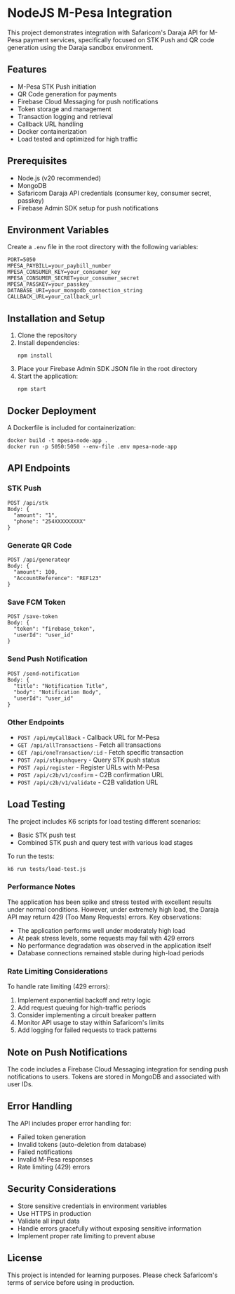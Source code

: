 # NodeJS M-Pesa Integration

This project demonstrates integration with Safaricom's Daraja API for M-Pesa payment services, specifically focused on STK Push and QR code generation using the Daraja sandbox environment.

## Features

- M-Pesa STK Push initiation
- QR Code generation for payments
- Firebase Cloud Messaging for push notifications
- Token storage and management
- Transaction logging and retrieval
- Callback URL handling
- Docker containerization
- Load tested and optimized for high traffic

## Prerequisites

- Node.js (v20 recommended)
- MongoDB
- Safaricom Daraja API credentials (consumer key, consumer secret, passkey)
- Firebase Admin SDK setup for push notifications

## Environment Variables

Create a `.env` file in the root directory with the following variables:

```
PORT=5050
MPESA_PAYBILL=your_paybill_number
MPESA_CONSUMER_KEY=your_consumer_key
MPESA_CONSUMER_SECRET=your_consumer_secret
MPESA_PASSKEY=your_passkey
DATABASE_URI=your_mongodb_connection_string
CALLBACK_URL=your_callback_url
```

## Installation and Setup

1. Clone the repository
2. Install dependencies:
   ```
   npm install
   ```
3. Place your Firebase Admin SDK JSON file in the root directory
4. Start the application:
   ```
   npm start
   ```

## Docker Deployment

A Dockerfile is included for containerization:

```
docker build -t mpesa-node-app .
docker run -p 5050:5050 --env-file .env mpesa-node-app
```

## API Endpoints

### STK Push
```
POST /api/stk
Body: {
  "amount": "1",
  "phone": "254XXXXXXXXX"
}
```

### Generate QR Code
```
POST /api/generateqr
Body: {
  "amount": 100,
  "AccountReference": "REF123"
}
```

### Save FCM Token
```
POST /save-token
Body: {
  "token": "firebase_token",
  "userId": "user_id"
}
```

### Send Push Notification
```
POST /send-notification
Body: {
  "title": "Notification Title",
  "body": "Notification Body",
  "userId": "user_id"
}
```

### Other Endpoints
- `POST /api/myCallBack` - Callback URL for M-Pesa
- `GET /api/allTransactions` - Fetch all transactions
- `GET /api/oneTransaction/:id` - Fetch specific transaction
- `POST /api/stkpushquery` - Query STK push status
- `POST /api/register` - Register URLs with M-Pesa
- `POST /api/c2b/v1/confirm` - C2B confirmation URL
- `POST /api/c2b/v1/validate` - C2B validation URL

## Load Testing

The project includes K6 scripts for load testing different scenarios:
- Basic STK push test
- Combined STK push and query test with various load stages

To run the tests:
```
k6 run tests/load-test.js
```

### Performance Notes

The application has been spike and stress tested with excellent results under normal conditions. However, under extremely high load, the Daraja API may return 429 (Too Many Requests) errors. Key observations:

- The application performs well under moderately high load
- At peak stress levels, some requests may fail with 429 errors
- No performance degradation was observed in the application itself
- Database connections remained stable during high-load periods

### Rate Limiting Considerations

To handle rate limiting (429 errors):

1. Implement exponential backoff and retry logic
2. Add request queuing for high-traffic periods
3. Consider implementing a circuit breaker pattern
4. Monitor API usage to stay within Safaricom's limits
5. Add logging for failed requests to track patterns

## Note on Push Notifications

The code includes a Firebase Cloud Messaging integration for sending push notifications to users. Tokens are stored in MongoDB and associated with user IDs.

## Error Handling

The API includes proper error handling for:
- Failed token generation
- Invalid tokens (auto-deletion from database)
- Failed notifications
- Invalid M-Pesa responses
- Rate limiting (429) errors

## Security Considerations

- Store sensitive credentials in environment variables
- Use HTTPS in production
- Validate all input data
- Handle errors gracefully without exposing sensitive information
- Implement proper rate limiting to prevent abuse

## License

This project is intended for learning purposes. Please check Safaricom's terms of service before using in production.
